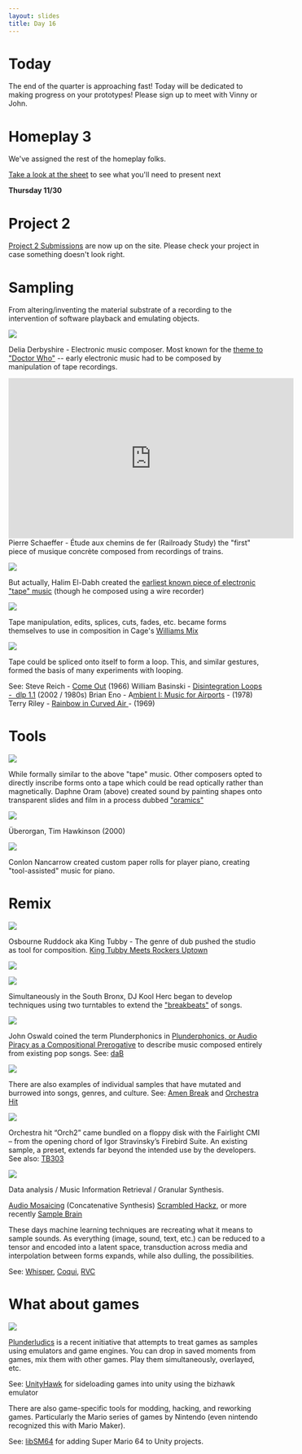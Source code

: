 ```yaml
---
layout: slides
title: Day 16
---
```

# Today

The end of the quarter is approaching fast! Today will be dedicated to making progress on your prototypes! Please sign up to meet with Vinny or John.

# Homeplay 3

We've assigned the rest of the homeplay folks.

[Take a look at the sheet](https://docs.google.com/spreadsheets/d/16Q30e3dV3oBYqcNBkZU3OUfUtbhKppxvfDuS4Yjc6zo/edit?usp=sharing) to see what you'll need to present next

**Thursday 11/30**

# Project 2

[Project 2 Submissions](project-submissions.html?p=2) are now up on the site. Please check your project in case something doesn't look right.

# Sampling

From altering/inventing the material substrate of a recording to the intervention of software playback and emulating objects.

![](https://lh7-us.googleusercontent.com/xp5HF8TnQmiTrWf6gvf16Z1vaqAX361yArrrYBeDRLfmRk1bCe5hpgWvGoJArdnc9MzrOpWdPvxQwo3rk3QQqy46aU0E9ROsYU_5fVsXEKXTiNHtuFZXRc4gvqEcJidQmGlNYCdXYUAifMhXdATqnimP=s2048)

Delia Derbyshire - Electronic music composer. Most known for the [theme to "Doctor Who"](https://youtu.be/CM8uBGANASc?si=j-_DbuqmmNQGHUZP) -- early electronic music had to be composed by manipulation of tape recordings.

<iframe width="560" height="315" src="https://www.youtube.com/embed/N9pOq8u6-bA?si=V0BJm7GsqmipXH_p" frameborder="0" allow="accelerometer; autoplay; clipboard-write; encrypted-media; gyroscope; picture-in-picture; web-share" allowfullscreen></iframe>
Pierre Schaeffer - Étude aux chemins de fer (Railroady Study) the "first" piece of musique concrète composed from recordings of trains. 

![](https://lh7-us.googleusercontent.com/-K5AtEdC2jRY1w9gp2BIbbmjTCXNkVT3yj3vJVKNUZaV5WbNyqr-54R1-s-nxEsWY1t9RSiHLno6SWfSySneIp2OUIuGRiSdxOC1gq9W2cOTT0m3-KhVLvMSJe8J4IwHNJxHimkDdg5jGp7H0tXPaSP5=s2048)

But actually, Halim El-Dabh created the [earliest known piece of electronic "tape" music](https://youtu.be/j_kbNSdRvgo?si=ke8Ilsu87KZubXoC) (though he composed using a wire recorder)

![](https://lh7-us.googleusercontent.com/HSv4XDFwTO4uaOBAHQ6Y3yK12pgNmw5mbxlk5tyBoRPMUFnfT4IZoRO8xwJNKVl10lbAi8EE8QOFN5WCzxg8BKAD184DJUOoFVZYX0VhoAq_dFRVf3rLzAd_vOn_IiwzssoJTgrap8TOKY9Pm04-V6jJ=s2048)

Tape manipulation, edits, splices, cuts, fades, etc. became forms themselves to use in composition in Cage's [Williams Mix](https://youtu.be/9ql4Ophbt7k?si=jRhqEVEuObD3K_Ql)


![](https://lh7-us.googleusercontent.com/6FSJQUK4TwQEG2HdhvTqhI17Gr-DBazySv5VVD6DYgN5UV_VL1XPoOVDdLxhbYDl9ok3kWsEy33DHfblvrqOjZ8suhGCM-A5Oge9z8ilRRKmZBsoTEL3rcM5cBz5mILye1InGkExtrPHyHgDdBj2FBxQ=s2048)

Tape could be spliced onto itself to form a loop. This, and similar gestures, formed the basis of many experiments with looping.

See:
Steve Reich - [Come Out](https://youtu.be/g0WVh1D0N50?si=mUoE55YGdSXGIIbU) (1966)
William Basinski - [Disintegration Loops -  dlp 1.1](https://youtu.be/mjnAE5go9dI?si=hWbJ9hRaee0dDj26) (2002 / 1980s)
Brian Eno - A[mbient I: Music for Airports](https://youtu.be/vNwYtllyt3Q?si=TrsIMy1TWdCOlNH3) - (1978)
Terry Riley - [Rainbow in Curved Air ](https://youtu.be/hy3W-3HPMWg?si=NOzjR7cZjqgDAJBF)- (1969)

# Tools

![](https://lh7-us.googleusercontent.com/43tvX0hCbGqSEVV7WqryhCmr9gpZXFlmNrsVLUEBeaID31B4oQsgdGtvUextsaRUyZOorbiJKDWzAYj-Xmjj4upY-K-a7gWTD7j9SCCKcm_YLSFnt5DmxaMZ32Xoyz7xgAYrtf4M9UicTuePPLGF43Nv=s2048)

While formally similar to the above "tape" music. Other composers opted to directly inscribe forms onto a tape which could be read optically rather than magnetically. Daphne Oram (above) created sound by painting shapes onto transparent slides and film in a process dubbed ["oramics"](https://youtu.be/QJQUPRPJ8yM?si=tgCvZKi8oKNSZ0Zb)

![](https://lh7-us.googleusercontent.com/S5q88e2HFfNjCVd0LD1KMT8uh-fdCHoayoUo4ro-t_v9SYzQxocwqNpA4WW02QCN_c8Ocvq8aSZycDAZJZAmAN1XdXcXQPijokw7HU0oMz2-0pfxnC0VqCs-9_VZ7TBuZ2L2WeD03y_7etSQoj0l9-NX=s2048)

Überorgan, Tim Hawkinson (2000)

![](https://lh7-us.googleusercontent.com/DG468Cplg9b0mOYmqXwBobJ4Q9C2zPCOG5zTSYjWl0eaaUiYJ9gqGFXIs9tlOZgeMD3VjMrbjhS1BuhGFIRAneQ_KiNlCRosCSKVmiWcHXDbZxcAVilXdGMWU69ZEILmct-0-YCMZUgeCeUTkbc9013M=s2048)

Conlon Nancarrow created custom paper rolls for player piano, creating "tool-assisted" music for piano.

# Remix

![](https://lh7-us.googleusercontent.com/AL2tdm_8GC_0msQyf5zeC8omI5c-8UC7lH4xVtoVqj7hkmOeH4jnQXGy0U15BiehZWDKGCcTL9qGB1OG7lmv0rR3R3WadLbag_lH8ZoNJ8OObHKw1Ozo9qvTXgdl8jKtqbgSCGszWjXz79_5pZfcmWtYkw=s2048)

Osbourne Ruddock aka King Tubby - The genre of dub pushed the studio as tool for composition. [King Tubby Meets Rockers Uptown](https://youtu.be/wbCrYBWh62Y?si=8VZiC89ky3Te6Tdj)

![](https://lh7-us.googleusercontent.com/0IkxqUPBX6Qhxb0r2scsOrvtSgb-gCUcaCI2nAi1IsqqrsjLGzP7a68U5OW_KEuBTQBy0yvq1sD1Rx58t0Fib_zEEiX60BZAaCsnVNj5W-hszzl6DaA-zaKtQZ1oYCRiXGh_iNx-bxxcNa_lgEAPQzQc=s2048)

![](https://lh7-us.googleusercontent.com/pgX-LvL9MkBCjF8G0wjJWZ3yVGbhal9racNclPramFzUT-mjvIr1OrlVZs-AR8w1EcOaib0xPxR1bwClVGtWfuYXaxhqldTkJY4rHZiN8OzyeNP7ps6ia53ZrIE4Jr6ZPTLDpGRNzCoIODhyuaA12JZUWg=s2048)

Simultaneously in the South Bronx, DJ Kool Herc began to develop techniques using two turntables to extend the ["breakbeats"](https://youtu.be/7qwml-F7zKQ?si=-jb3be4AUy2vlzqF) of songs. 

![](https://lh7-us.googleusercontent.com/dYbEvhFnFTi8w1gJ1LV0hty9Yku-pBHXA31y2DMWQ9iuOBpFjxynDgT0XqsYIUMPe_RTmfwf8AX9FlbLuPkORUTDEaOJmwnxnTbs8vS-ZXSTfsFcgKxsN751yZu95Ryuw6jsENyJbvm36uVeeDDU5XxW8A=s2048)

John Oswald coined the term Plunderphonics in [Plunderphonics, or Audio Piracy as a Compositional Prerogative](https://www.plunderphonics.com/xhtml/xplunder.html) to describe music composed entirely from existing pop songs. See: [daB](https://youtu.be/F2iOvFvO8bE?si=t1zDvFbuxy7NkL5r)


![](https://lh7-us.googleusercontent.com/xiazw9Cr1MSvCvGujTwI7jEqkRFbnM-aPQfuYfBo5qSOFaYGkIOGkeo_kyADqhKFVxi0vLLG5PbAG80uXo005BSD2bKG-vI_uvLuZiK0KicgJITosZjCXIHKgv4J9JkkbcrbReu2Adrl3wN6hV2lslqvwQ=s2048)

There are also examples of individual samples that have mutated and burrowed into songs, genres, and culture. See: [Amen Break](https://youtu.be/5SaFTm2bcac?si=IBDFkLCIi1jgqJR4) and [Orchestra Hit](https://youtu.be/8A1Aj1_EF9Y?si=Vko9WWImbVZFu0zb)

![](https://lh7-us.googleusercontent.com/PS7eP7cS3Xc4B9jPeUzl2y7R_YbWVGiws56oe-RZeYGLPoMvIGnndvC8ng0avt0DgV92X0gKfUrQOkDxvVV-C1tmumFaI8GPXPAGjA_fnV177nhpFfncZBU0_sAOv_-4-2FDUuieK1FaDS8w8IIuo0_3qw=s2048)

Orchestra hit “Orch2” came bundled on a floppy disk with the Fairlight CMI – from the opening chord of Igor Stravinsky’s Firebird Suite. An existing sample, a preset, extends far beyond the intended use by the developers. See also: [TB303](https://youtu.be/omHUR3R0Qqw?si=EpJ_p8YrVBp_QsZJ)


![](http://recherche.ircam.fr/equipes/temps-reel/audio-mosaicking/images/500px-Anavis-violin.jpg)

Data analysis / Music Information Retrieval / Granular Synthesis. 

[Audio Mosaicing](http://recherche.ircam.fr/equipes/temps-reel/audio-mosaicking/) (Concatenative Synthesis) [Scrambled Hackz](https://youtu.be/eRlhKaxcKpA?si=5DTV7SbXO2v714Yh), or more recently [Sample Brain](https://gitlab.com/then-try-this/samplebrain)

These days machine learning techniques are recreating what it means to sample sounds. As everything (image, sound, text, etc.) can be reduced to a tensor and encoded into a latent space, transduction across media and interpolation between forms expands, while also dulling, the possibilities. 

See: [Whisper](https://openai.com/research/whisper), [Coqui](https://github.com/coqui-ai),  [RVC](https://github.com/RVC-Project/Retrieval-based-Voice-Conversion-WebUI/blob/main/docs/en/README.en.md) 

# What about games

![](https://lh7-us.googleusercontent.com/HBqp3izvQjLGw4oe1ykmLRR1FXiB6sXqyBx4ZqHksyyVjYyvyfx_DGC84NP644xI-YgvMDANVj-JdWYmgEdLUM3auje3Y9R2l21cFc357yX_N3eEPl_gmsQGjYXxARKGZKUmYtuXaUSIw3sQl8g4L62V6A=s2048)

[Plunderludics](https://plunderludics.github.io/) is a recent initiative that attempts to treat games as samples using emulators and game engines. You can drop in saved moments from games, mix them with other games. Play them simultaneously, overlayed, etc. 

See: [UnityHawk](https://plunderludics.github.io/tools/unityhawk.html) for sideloading games into unity using the bizhawk emulator

There are also game-specific tools for modding, hacking, and reworking games. Particularly the Mario series of games by Nintendo (even nintendo recognized this with Mario Maker).

See: [libSM64](https://github.com/libsm64/libsm64-unity-dev) for adding Super Mario 64 to Unity projects.